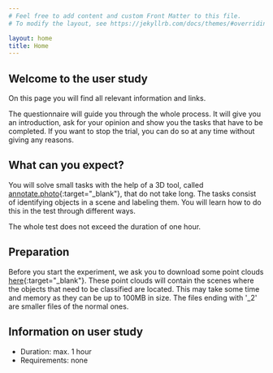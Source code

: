 ```yaml
---
# Feel free to add content and custom Front Matter to this file.
# To modify the layout, see https://jekyllrb.com/docs/themes/#overriding-theme-defaults

layout: home
title: Home
---
```


## Welcome to the user study

On this page you will find all relevant information and links.

The questionnaire will guide you through the whole process.
It will give you an introduction, ask for your opinion and show you the tasks that have to be completed.
If you want to stop the trial, you can do so at any time without giving any reasons.

## What can you expect?

You will solve small tasks with the help of a 3D tool, called [annotate.photo](http://annotate.photo/){:target="_blank"}, that do not take long.
The tasks consist of identifying objects in a scene and labeling them. You will learn how to do this in the test through different ways.

The whole test does not exceed the duration of one hour.

## Preparation

Before you start the experiment, we ask you to download some point clouds [here](https://drive.google.com/drive/folders/1e2Svnzeb38rXFrsM0XdQVqG0CwKrxDRw?usp=sharing){:target="_blank"}.
These point clouds will contain the scenes where the objects that need to be classified are located.
This may take some time and memory as they can be up to 100MB in size.
The files ending with '_2' are smaller files of the normal ones.  

## Information on user study

* Duration: max. 1 hour
* Requirements: none
